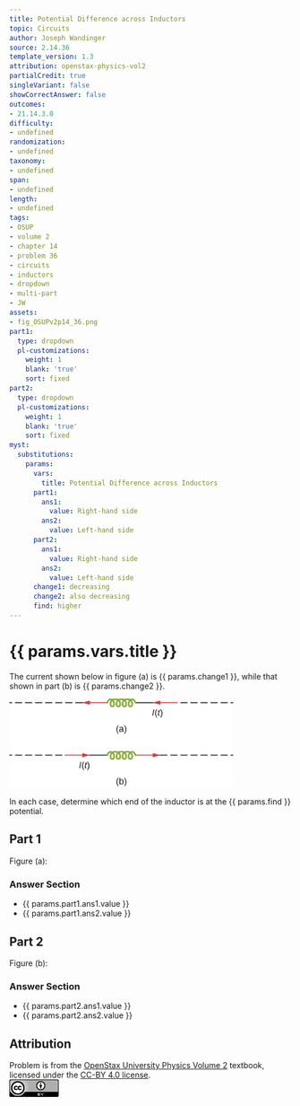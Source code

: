 ```yaml
---
title: Potential Difference across Inductors
topic: Circuits
author: Joseph Wandinger
source: 2.14.36
template_version: 1.3
attribution: openstax-physics-vol2
partialCredit: true
singleVariant: false
showCorrectAnswer: false
outcomes:
- 21.14.3.0
difficulty:
- undefined
randomization:
- undefined
taxonomy:
- undefined
span:
- undefined
length:
- undefined
tags:
- OSUP
- volume 2
- chapter 14
- problem 36
- circuits
- inductors
- dropdown
- multi-part
- JW
assets:
- fig_OSUPv2p14_36.png
part1:
  type: dropdown
  pl-customizations:
    weight: 1
    blank: 'true'
    sort: fixed
part2:
  type: dropdown
  pl-customizations:
    weight: 1
    blank: 'true'
    sort: fixed
myst:
  substitutions:
    params:
      vars:
        title: Potential Difference across Inductors
      part1:
        ans1:
          value: Right-hand side
        ans2:
          value: Left-hand side
      part2:
        ans1:
          value: Right-hand side
        ans2:
          value: Left-hand side
      change1: decreasing
      change2: also decreasing
      find: higher
---
```

# {{ params.vars.title }}
The current shown below in figure (a) is {{ params.change1 }}, while that shown in part (b) is {{ params.change2 }}.

<img src="fig_OSUPv2p14_36.png" width=400>

In each case, determine which end of the inductor is at the {{ params.find }} potential.

## Part 1

Figure (a):

### Answer Section

- {{ params.part1.ans1.value }}
- {{ params.part1.ans2.value }}

## Part 2

Figure (b):

### Answer Section

- {{ params.part2.ans1.value }}
- {{ params.part2.ans2.value }}

## Attribution

Problem is from the [OpenStax University Physics Volume 2](https://openstax.org/details/books/university-physics-volume-2) textbook, licensed under the [CC-BY 4.0 license](https://creativecommons.org/licenses/by/4.0/).<br>![Image representing the Creative Commons 4.0 BY license.](https://raw.githubusercontent.com/firasm/bits/master/by.png)